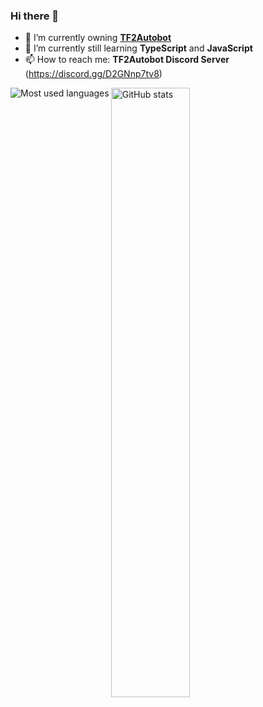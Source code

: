 ### Hi there 👋

<!--
**idinium96/idinium96** is a ✨ _special_ ✨ repository because its `README.md` (this file) appears on your GitHub profile.

Here are some ideas to get you started:

- 🔭 I’m currently working on ...
- 🌱 I’m currently learning ...
- 👯 I’m looking to collaborate on ...
- 🤔 I’m looking for help with ...
- 💬 Ask me about ...
- 📫 How to reach me: ...
- 😄 Pronouns: ...
- ⚡ Fun fact: ...
-->

- 🔭 I’m currently owning **[TF2Autobot](https://github.com/idinium96/tf2autobot)**
- 🌱 I’m currently still learning **TypeScript** and **JavaScript**
- 📫 How to reach me: **TF2Autobot Discord Server** (https://discord.gg/D2GNnp7tv8)

<p>
  <img align="center" src="https://github-readme-stats.vercel.app/api?username=idinium96&show_icons=true&count_private=true" alt="GitHub stats" width="50%" />
  <img align="left" src="https://github-readme-stats.vercel.app/api/top-langs/?username=idinium96&layout=compact&langs_count=6" alt="Most used languages" />
</p>

